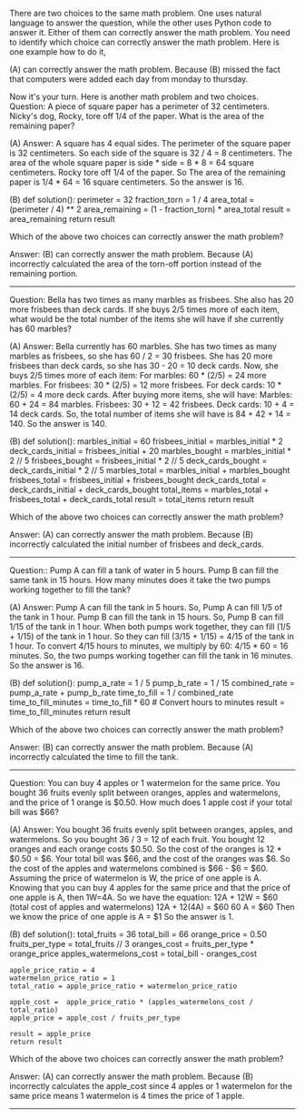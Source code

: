 There are two choices to the same math problem. One uses natural language to answer the question, while the other uses Python code to answer it. Either of them can correctly answer the math problem. You need to identify which choice can correctly answer the math problem. Here is one example how to do it,

(A) can correctly answer the math problem. Because (B) missed the fact that computers were added each day from monday to thursday.

Now it's your turn. Here is another math problem and two choices.
Question: A piece of square paper has a perimeter of 32 centimeters. Nicky's dog, Rocky, tore off 1/4 of the paper. What is the area of the remaining paper?

(A)
Answer:
A square has 4 equal sides.
The perimeter of the square paper is 32 centimeters.
So each side of the square is 32 / 4 = 8 centimeters.
The area of the whole square paper is side * side = 8 * 8 = 64 square centimeters.
Rocky tore off 1/4 of the paper.
So The area of the remaining paper is 1/4 * 64 = 16 square centimeters.
So the answer is 16.

(B)
def solution():
    perimeter = 32
    fraction_torn = 1 / 4
    area_total = (perimeter / 4) ** 2
    area_remaining = (1 - fraction_torn) * area_total
    result = area_remaining
    return result

Which of the above two choices can correctly answer the math problem?


Answer: (B) can correctly answer the math problem. Because (A) incorrectly calculated the area of the torn-off portion instead of the remaining portion.

---

Question: Bella has two times as many marbles as frisbees. She also has 20 more frisbees than deck cards. If she buys 2/5 times more of each item, what would be the total number of the items she will have if she currently has 60 marbles?

(A)
Answer:
Bella currently has 60 marbles.
She has two times as many marbles as frisbees, so she has 60 / 2 = 30 frisbees.
She has 20 more frisbees than deck cards, so she has 30 - 20 = 10 deck cards.
Now, she buys 2/5 times more of each item:
For marbles: 60 * (2/5) = 24 more marbles.
For frisbees: 30 * (2/5) = 12 more frisbees.
For deck cards: 10 * (2/5) = 4 more deck cards.
After buying more items, she will have:
Marbles: 60 + 24 = 84 marbles.
Frisbees: 30 + 12 = 42 frisbees.
Deck cards: 10 + 4 = 14 deck cards.
So, the total number of items she will have is 84 + 42 + 14 = 140.
So the answer is 140.

(B)
def solution():
    marbles_initial = 60
    frisbees_initial = marbles_initial * 2
    deck_cards_initial = frisbees_initial + 20
    marbles_bought = marbles_initial * 2 // 5
    frisbees_bought = frisbees_initial * 2 // 5
    deck_cards_bought = deck_cards_initial * 2 // 5
    marbles_total = marbles_initial + marbles_bought
    frisbees_total = frisbees_initial + frisbees_bought
    deck_cards_total = deck_cards_initial + deck_cards_bought
    total_items = marbles_total + frisbees_total + deck_cards_total
    result = total_items
    return result

Which of the above two choices can correctly answer the math problem? 

Answer: (A) can correctly answer the math problem. Because (B) incorrectly calculated the initial number of frisbees and deck_cards.

---

Question:: Pump A can fill a tank of water in 5 hours. Pump B can fill the same tank in 15 hours. How many minutes does it take the two pumps working together to fill the tank?

(A)
Answer:
Pump A can fill the tank in 5 hours.
So, Pump A can fill 1/5 of the tank in 1 hour.
Pump B can fill the tank in 15 hours.
So, Pump B can fill 1/15 of the tank in 1 hour.
When both pumps work together, they can fill (1/5 + 1/15) of the tank in 1 hour.
So they can fill (3/15 + 1/15) = 4/15 of the tank in 1 hour.
To convert 4/15 hours to minutes, we multiply by 60:
4/15 * 60 = 16 minutes.
So, the two pumps working together can fill the tank in 16 minutes.
So the answer is 16.

(B)
def solution():
    pump_a_rate = 1 / 5
    pump_b_rate = 1 / 15
    combined_rate = pump_a_rate + pump_b_rate
    time_to_fill = 1 / combined_rate
    time_to_fill_minutes = time_to_fill * 60  # Convert hours to minutes
    result = time_to_fill_minutes
    return result

Which of the above two choices can correctly answer the math problem?

Answer: (B) can correctly answer the math problem. Because (A) incorrectly calculated the time to fill the tank.

---

Question: You can buy 4 apples or 1 watermelon for the same price. You bought 36 fruits evenly split between oranges, apples and watermelons, and the price of 1 orange is $0.50. How much does 1 apple cost if your total bill was $66?

(A)
Answer:
You bought 36 fruits evenly split between oranges, apples, and watermelons.
So you bought 36 / 3 = 12 of each fruit.
You bought 12 oranges and each orange costs $0.50.
So the cost of the oranges is 12 * $0.50 = $6.
Your total bill was $66, and the cost of the oranges was $6.
So the cost of the apples and watermelons combined is $66 - $6 = $60.
Assuming the price of watermelon is W, the price of one apple is A.
Knowing that you can buy 4 apples for the same price and that the price of one apple is A, then 1W=4A.
So we have the equation:
12A + 12W = $60 (total cost of apples and watermelons)
12A + 12(4A) = $60
60 A = $60
Then we know the price of one apple is A = $1
So the answer is 1.

(B)
def solution():
    total_fruits = 36
    total_bill = 66
    orange_price = 0.50
    fruits_per_type = total_fruits // 3
    oranges_cost = fruits_per_type * orange_price
    apples_watermelons_cost = total_bill - oranges_cost

    apple_price_ratio = 4
    watermelon_price_ratio = 1
    total_ratio = apple_price_ratio + watermelon_price_ratio

    apple_cost =  apple_price_ratio * (apples_watermelons_cost / total_ratio)
    apple_price = apple_cost / fruits_per_type

    result = apple_price
    return result

Which of the above two choices can correctly answer the math problem?

Answer: (A) can correctly answer the math problem. Because (B) incorrectly calculates the apple_cost since 4 apples or 1 watermelon for the same price means 1 watermelon is 4 times the price of 1 apple. 

---